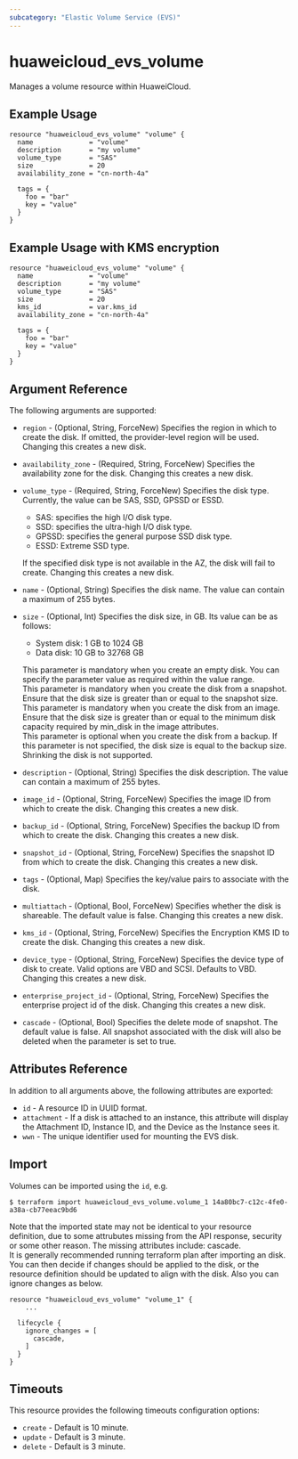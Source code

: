 ```yaml
---
subcategory: "Elastic Volume Service (EVS)"
---
```


# huaweicloud_evs_volume

Manages a volume resource within HuaweiCloud.

## Example Usage

```hcl
resource "huaweicloud_evs_volume" "volume" {
  name              = "volume"
  description       = "my volume"
  volume_type       = "SAS"
  size              = 20
  availability_zone = "cn-north-4a"

  tags = {
    foo = "bar"
    key = "value"
  }
}
```

## Example Usage with KMS encryption

```hcl
resource "huaweicloud_evs_volume" "volume" {
  name              = "volume"
  description       = "my volume"
  volume_type       = "SAS"
  size              = 20
  kms_id            = var.kms_id
  availability_zone = "cn-north-4a"

  tags = {
    foo = "bar"
    key = "value"
  }
}
```

## Argument Reference

The following arguments are supported:

* `region` - (Optional, String, ForceNew) Specifies the region in which to create the disk.
    If omitted, the provider-level region will be used.
    Changing this creates a new disk.

* `availability_zone` - (Required, String, ForceNew) Specifies the availability zone for the disk.
    Changing this creates a new disk.

* `volume_type` - (Required, String, ForceNew) Specifies the disk type.
    Currently, the value can be SAS, SSD, GPSSD or ESSD.
    - SAS: specifies the high I/O disk type.
    - SSD: specifies the ultra-high I/O disk type.
    - GPSSD: specifies the general purpose SSD disk type.
    - ESSD: Extreme SSD type.

    If the specified disk type is not available in the AZ, the disk will fail to create.
    Changing this creates a new disk.

* `name` - (Optional, String) Specifies the disk name. The value can contain a maximum of 255 bytes.

* `size` - (Optional, Int) Specifies the disk size, in GB. Its value can be as follows:
    - System disk: 1 GB to 1024 GB
    - Data disk: 10 GB to 32768 GB

    This parameter is mandatory when you create an empty disk. You can specify the parameter value as required within
    the value range.
    <br>This parameter is mandatory when you create the disk from a snapshot. Ensure that the disk size is greater
    than or equal to the snapshot size.
    <br>This parameter is mandatory when you create the disk from an image. Ensure that the disk size is greater than
    or equal to the minimum disk capacity required by min_disk in the image attributes.
    <br>This parameter is optional when you create the disk from a backup. If this parameter is not specified, the
    disk size is equal to the backup size.
    <br>Shrinking the disk is not supported.

* `description` - (Optional, String) Specifies the disk description. The value can contain a maximum of 255 bytes.

* `image_id` - (Optional, String, ForceNew) Specifies the image ID from which to create the disk.
    Changing this creates a new disk.

* `backup_id` - (Optional, String, ForceNew) Specifies the backup ID from which to create the disk.
    Changing this creates a new disk.

* `snapshot_id` - (Optional, String, ForceNew) Specifies the snapshot ID from which to create the disk.
    Changing this creates a new disk.

* `tags` - (Optional, Map) Specifies the key/value pairs to associate with the disk.

* `multiattach` - (Optional, Bool, ForceNew) Specifies whether the disk is shareable. The default value is false.
    Changing this creates a new disk.

* `kms_id` - (Optional, String, ForceNew) Specifies the Encryption KMS ID to create the disk.
    Changing this creates a new disk.

* `device_type` - (Optional, String, ForceNew) Specifies the device type of disk to create.
    Valid options are VBD and SCSI. Defaults to VBD.
    Changing this creates a new disk.

* `enterprise_project_id` - (Optional, String, ForceNew) Specifies the enterprise project id of the disk.
    Changing this creates a new disk.

* `cascade` - (Optional, Bool) Specifies the delete mode of snapshot. The default value is false.
    All snapshot associated with the disk will also be deleted when the parameter is set to true.

## Attributes Reference

In addition to all arguments above, the following attributes are exported:

* `id` - A resource ID in UUID format.
* `attachment` - If a disk is attached to an instance, this attribute will display the Attachment ID, Instance ID,
    and the Device as the Instance sees it.
* `wwn` - The unique identifier used for mounting the EVS disk.

## Import

Volumes can be imported using the `id`, e.g.

```
$ terraform import huaweicloud_evs_volume.volume_1 14a80bc7-c12c-4fe0-a38a-cb77eeac9bd6
```
Note that the imported state may not be identical to your resource definition, due to some attrubutes missing from the
API response, security or some other reason. The missing attributes include: cascade.
<br>It is generally recommended running terraform plan after importing an disk.
<br>You can then decide if changes should be applied to the disk, or the resource definition should be updated to
align with the disk. Also you can ignore changes as below.
```
resource "huaweicloud_evs_volume" "volume_1" {
    ...

  lifecycle {
    ignore_changes = [
      cascade,
    ]
  }
}
```

## Timeouts
This resource provides the following timeouts configuration options:
- `create` - Default is 10 minute.
- `update` - Default is 3 minute.
- `delete` - Default is 3 minute.
